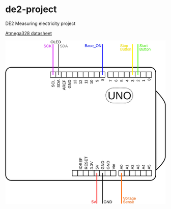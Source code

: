 # de2-project
DE2 Measuring electricity project

[Atmega328 datasheet](https://ww1.microchip.com/downloads/aemDocuments/documents/MCU08/ProductDocuments/DataSheets/40001906C.pdf)

<p align="center">
  <img src="img/board.svg" alt="Arduino UNO board connections"/>
</p>